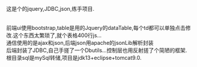 这是个的jquery,JDBC,json,练手项目.


</br>前端ui使用bootstrap,table是用的Jquery的dataTable,每个td都可以单独点击修改.这个东西太繁琐了,就个表格400行js...
</br>通信使用的是ajax和json,后端json用apache的jsonLib解析封装
</br>后端封装了JDBC,自己手搓了一个Dbutils...控制层也用反射搓了个简陋的框架.
</br>根目录sql是mySql转储,项目是jdk13+eclipse+tomcat9.0.

    
  
